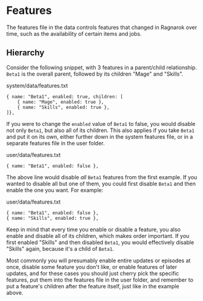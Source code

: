 Features
=============================================================================

The features file in the data controls features that changed in Ragnarok
over time, such as the availability of certain items and jobs.

Hierarchy
-----------------------------------------------------------------------------

Consider the following snippet, with 3 features in a parent/child
relationship. `Beta1` is the overall parent, followed by its children
"Mage" and "Skills".

system/data/features.txt
```
{ name: "Beta1", enabled: true, children: [
	{ name: "Mage", enabled: true },
	{ name: "Skills", enabled: true },
]},
```

If you were to change the `enabled` value of `Beta1` to false, you would
disable not only `Beta1`, but also all of its children. This also applies
if you take `Beta1` and put it on its own, either further down in the system
features file, or in a separate features file in the user folder.

user/data/features.txt
```
{ name: "Beta1", enabled: false },
```

The above line would disable _all_ `Beta1` features from the first example.
If you wanted to disable all but one of them, you could first disable `Beta1`
and then enable the one you want. For example:

user/data/features.txt
```
{ name: "Beta1", enabled: false },
{ name: "Skills", enabled: true },
```

Keep in mind that every time you enable or disable a feature, you also
enable and disable all of its children, which makes order important.
If you first enabled "Skills" and then disabled `Beta1`, you would
effectively disable "Skills" again, because it's a child of `Beta1`.

Most commonly you will presumably enable entire updates or episodes at once,
disable some feature you don't like, or enable features of later updates,
and for these cases you should just cherry pick the specific features,
put them into the features file in the user folder, and remember to put
a feature's children after the feature itself, just like in the example
above.
